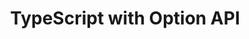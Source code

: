 ---
title: TypeScript with Option API
description: Welcome to Vue JS, a framework that helps you build better user interfaces.
---